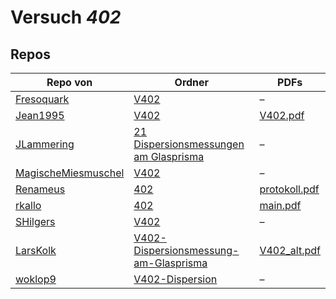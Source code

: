 # Versuch *402*

## Repos

|                     Repo von                     |                                                                        Ordner                                                                         |                                                                                   PDFs                                                                                   |
|--------------------------------------------------|-------------------------------------------------------------------------------------------------------------------------------------------------------|--------------------------------------------------------------------------------------------------------------------------------------------------------------------------|
|[Fresoquark](../repo/Fresoquark)                  |[V402](https://github.com/Fresoquark/Anfaengerpraktikum/tree/master/V402)                                                                              |–                                                                                                                                                                         |
|[Jean1995](../repo/Jean1995)                      |[V402](https://github.com/Jean1995/Praktikum/tree/master/V402)                                                                                         |[V402.pdf](https://docs.google.com/viewer?url=https://raw.githubusercontent.com/Jean1995/Praktikum/master/Protokolle_Fertig/V402.pdf)                                     |
|[JLammering](../repo/JLammering)                  |[21 Dispersionsmessungen am Glasprisma](https://github.com/JLammering/Physikalisches-Praktikum/tree/master/21%20Dispersionsmessungen%20am%20Glasprisma)|–                                                                                                                                                                         |
|[MagischeMiesmuschel](../repo/MagischeMiesmuschel)|[V402](https://github.com/MagischeMiesmuschel/AnfaengerPraktikum/tree/master/V402)                                                                     |–                                                                                                                                                                         |
|[Renameus](../repo/Renameus)                      |[402](https://github.com/Renameus/PhysikPraktikum1/tree/master/Versuche/402)                                                                           |[protokoll.pdf](https://docs.google.com/viewer?url=https://raw.githubusercontent.com/Renameus/PhysikPraktikum1/master/Versuche/402/protokoll.pdf)                         |
|[rkallo](../repo/rkallo)                          |[402](https://github.com/rkallo/APWS1718/tree/master/402)                                                                                              |[main.pdf](https://docs.google.com/viewer?url=https://raw.githubusercontent.com/rkallo/APWS1718/master/402/main.pdf)                                                      |
|[SHilgers](../repo/SHilgers)                      |[V402](https://github.com/SHilgers/Praktikum2/tree/master/V402)                                                                                        |–                                                                                                                                                                         |
|[LarsKolk](../repo/LarsKolk)                      |[V402-Dispersionsmessung-am-Glasprisma](https://github.com/LarsKolk/Anfaengerpraktikum/tree/master/V402-Dispersionsmessung-am-Glasprisma)              |[V402_alt.pdf](https://docs.google.com/viewer?url=https://raw.githubusercontent.com/LarsKolk/Anfaengerpraktikum/master/V402-Dispersionsmessung-am-Glasprisma/V402_alt.pdf)|
|[woklop9](../repo/woklop9)                        |[V402-Dispersion](https://github.com/woklop9/Anfaengerpraktikum/tree/master/V402-Dispersion)                                                           |–                                                                                                                                                                         |
